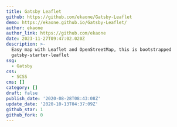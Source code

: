 ```yaml
---
title: Gatsby Leaflet
github: https://github.com/ekaone/Gatsby-Leaflet
demo: https://ekaone.github.io/Gatsby-Leaflet/
author: ekaone
author_link: https://github.com/ekaone
date: 2023-11-27T09:47:02.020Z
description: >-
  Easy map with Leaflet and OpenStreetMap, this is bootstrapped
  gatsby-starter-leaflet
ssg:
  - Gatsby
css:
  - SCSS
cms: []
category: []
draft: false
publish_date: '2020-08-28T08:43:08Z'
update_date: '2020-10-13T04:37:09Z'
github_star: 1
github_fork: 0
---
```

